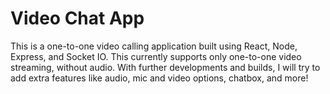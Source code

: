 # Video Chat App

This is a one-to-one video calling application built using React, Node, Express, and Socket IO. This currently supports only one-to-one video streaming, without audio. With further developments and builds, I will try to add extra features like audio, mic and video options, chatbox, and more!

